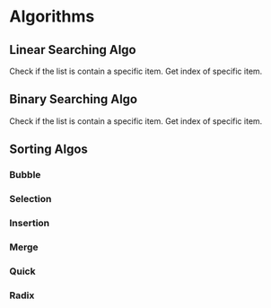 # Algorithms
## Linear Searching Algo
Check if the list is contain a specific item.
Get index of specific item.

## Binary Searching Algo
Check if the list is contain a specific item.
Get index of specific item.

## Sorting Algos
### Bubble
### Selection
### Insertion
### Merge
### Quick
### Radix


